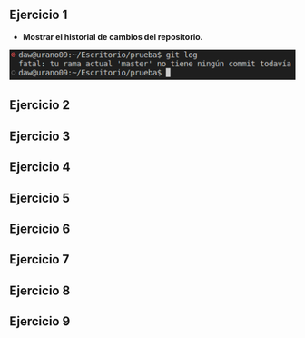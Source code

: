 ## Ejercicio 1

- **Mostrar el historial de cambios del repositorio.**

<img src="img/1-1.png">



## Ejercicio 2

## Ejercicio 3

## Ejercicio 4

## Ejercicio 5

## Ejercicio 6

## Ejercicio 7

## Ejercicio 8

## Ejercicio 9